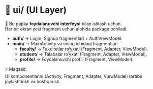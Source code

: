 # 📂 ui/ (UI Layer)

📌 Bu papka **foydalanuvchi interfeysi** bilan ishlash uchun.  
Har bir ekran yoki fragment uchun alohida package ochiladi.

- **auth/** → Login, Signup fragmentlari + AuthViewModel.
- **main/** → MainActivity va uning ichidagi fragmentlar:
    - **faculty/** → Fakultetlar ro‘yxati (Fragment, Adapter, ViewModel).
    - **student/** → Talabalar ro‘yxati (Fragment, Adapter, ViewModel).
    - **profile/** → Foydalanuvchi profili (Fragment, ViewModel).

⚡ Maqsad:  
UI komponentlarini (Activity, Fragment, Adapter, ViewModel) tartibli joylashtirish va boshqarish.